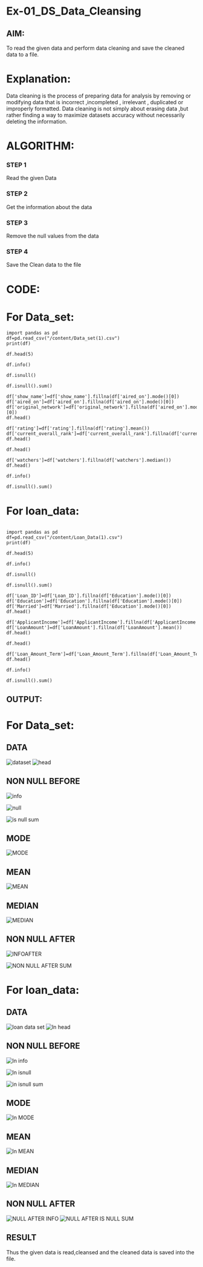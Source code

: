 # Ex-01_DS_Data_Cleansing


## AIM:
To read the given data and perform data cleaning and save the cleaned data to a file. 

# Explanation:
Data cleaning is the process of preparing data for analysis by removing or modifying data that is incorrect ,incompleted , irrelevant , duplicated or improperly formatted. 
Data cleaning is not simply about erasing data ,but rather finding a way to maximize datasets accuracy without necessarily deleting the information. 

# ALGORITHM:
### STEP 1
Read the given Data
### STEP 2
Get the information about the data
### STEP 3
Remove the null values from the data
### STEP 4
Save the Clean data to the file

# CODE:
# For Data_set:
```
import pandas as pd
df=pd.read_csv("/content/Data_set(1).csv")
print(df)

df.head(5)

df.info()

df.isnull()

df.isnull().sum()

df['show_name']=df['show_name'].fillna(df['aired_on'].mode()[0])
df['aired_on']=df['aired_on'].fillna(df['aired_on'].mode()[0])
df['original_network']=df['original_network'].fillna(df['aired_on'].mode()[0])
df.head()

df['rating']=df['rating'].fillna(df['rating'].mean())
df['current_overall_rank']=df['current_overall_rank'].fillna(df['current_overall_rank'].mean())
df.head()

df.head()

df['watchers']=df['watchers'].fillna(df['watchers'].median())
df.head()

df.info()

df.isnull().sum()
```

# For loan_data:
```

import pandas as pd
df=pd.read_csv("/content/Loan_Data(1).csv")
print(df)

df.head(5)

df.info()

df.isnull()

df.isnull().sum()

df['Loan_ID']=df['Loan_ID'].fillna(df['Education'].mode()[0])
df['Education']=df['Education'].fillna(df['Education'].mode()[0])
df['Married']=df['Married'].fillna(df['Education'].mode()[0])
df.head()

df['ApplicantIncome']=df['ApplicantIncome'].fillna(df['ApplicantIncome'].mean())
df['LoanAmount']=df['LoanAmount'].fillna(df['LoanAmount'].mean())
df.head()

df.head()

df['Loan_Amount_Term']=df['Loan_Amount_Term'].fillna(df['Loan_Amount_Term'].median())
df.head()

df.info()

df.isnull().sum()
```
## OUTPUT:
# For Data_set:
## DATA
![dataset](https://github.com/deepikasrinivasans/ODD2023-Datascience-Ex01/assets/119393935/baffcaa2-7eb0-4df6-8b91-a11292551565)
![head](https://github.com/deepikasrinivasans/ODD2023-Datascience-Ex01/assets/119393935/e1a93e02-55ba-42f7-9993-38713bf5ed72)

## NON NULL BEFORE
![info](https://github.com/deepikasrinivasans/ODD2023-Datascience-Ex01/assets/119393935/93974ffe-1e42-440c-91da-e5fdd5d48f2f)

![null](https://github.com/deepikasrinivasans/ODD2023-Datascience-Ex01/assets/119393935/aefbf0c7-47fc-4fc5-98a4-0e77f4c2aef2)

![is null sum](https://github.com/deepikasrinivasans/ODD2023-Datascience-Ex01/assets/119393935/daa908ba-846d-43be-bce7-414c108e63b6)

## MODE
![MODE](https://github.com/deepikasrinivasans/ODD2023-Datascience-Ex01/assets/119393935/37c29955-4a6c-46f9-9bed-06f02ae432b0)

## MEAN
![MEAN](https://github.com/deepikasrinivasans/ODD2023-Datascience-Ex01/assets/119393935/efb9407d-191d-4a53-9f25-ce38ca174825)

## MEDIAN
![MEDIAN](https://github.com/deepikasrinivasans/ODD2023-Datascience-Ex01/assets/119393935/a578b7d4-7b0e-42c8-800e-1a8d463ebccb)

## NON NULL AFTER
![INFOAFTER](https://github.com/deepikasrinivasans/ODD2023-Datascience-Ex01/assets/119393935/1de1adf7-90fb-4f1e-90d2-d2e45297071b)

![NON NULL AFTER  SUM](https://github.com/deepikasrinivasans/ODD2023-Datascience-Ex01/assets/119393935/366fa0fd-d29e-4a54-9d0c-197f86585d3b)


# For loan_data:
## DATA
![loan data set](https://github.com/deepikasrinivasans/ODD2023-Datascience-Ex01/assets/119393935/b95ca805-b6f7-491f-ad87-7b4b00f40587)
![ln head](https://github.com/deepikasrinivasans/ODD2023-Datascience-Ex01/assets/119393935/537b4230-dd0b-4ee2-b3b2-bec7343acde6)

## NON NULL BEFORE
![ln info](https://github.com/deepikasrinivasans/ODD2023-Datascience-Ex01/assets/119393935/04a4de47-0667-4aa6-a22d-43458b819952)

![ln isnull](https://github.com/deepikasrinivasans/ODD2023-Datascience-Ex01/assets/119393935/1627cbf7-d6a6-4bde-9c3d-61c48bd03703)

![in  isnull sum](https://github.com/deepikasrinivasans/ODD2023-Datascience-Ex01/assets/119393935/cba59bc7-ddfa-4ab0-86f9-8ef21295ccbf)


## MODE
![ln MODE](https://github.com/deepikasrinivasans/ODD2023-Datascience-Ex01/assets/119393935/813c5f4b-a403-4bd7-8664-ed523d7a1294)

## MEAN
![ln MEAN](https://github.com/deepikasrinivasans/ODD2023-Datascience-Ex01/assets/119393935/c76ab9db-67af-4fa2-89ee-8585832002da)

## MEDIAN
![ln MEDIAN](https://github.com/deepikasrinivasans/ODD2023-Datascience-Ex01/assets/119393935/cfc05263-8e56-4c91-8ce0-638ddf330c7e)

## NON NULL AFTER  
![NULL AFTER INFO](https://github.com/deepikasrinivasans/ODD2023-Datascience-Ex01/assets/119393935/100ab1c2-ba2c-49c1-8e9c-55892e2af55d)
![NULL AFTER IS NULL SUM](https://github.com/deepikasrinivasans/ODD2023-Datascience-Ex01/assets/119393935/b3ffe5b0-9001-4ec1-baed-15c73312f76f)

## RESULT
Thus the given data is read,cleansed and the cleaned data is saved into the file.



